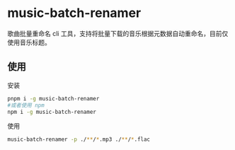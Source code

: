 # music-batch-renamer

歌曲批量重命名 cli 工具，支持将批量下载的音乐根据元数据自动重命名，目前仅使用音乐标题。

## 使用

安装

```sh
pnpm i -g music-batch-renamer
#或者使用 npm
npm i -g music-batch-renamer
```

使用

```sh
music-batch-renamer -p ./**/*.mp3 ./**/*.flac
```
